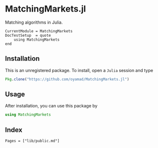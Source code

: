 # MatchingMarkets.jl

Matching algorithms in Julia.

```@meta
CurrentModule = MatchingMarkets
DocTestSetup  = quote
    using MatchingMarkets
end
```

## Installation

This is an unregistered package. To install, open a `Julia` session and type

```julia
Pkg.clone("https://github.com/oyamad/MatchingMarkets.jl")
```

## Usage

After installation, you can use this package by

```julia
using MatchingMarkets
```

## Index

```@index
Pages = ["lib/public.md"]
```
